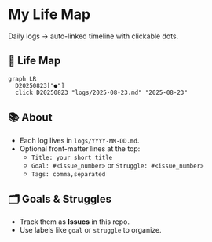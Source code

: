 # My Life Map

Daily logs → auto-linked timeline with clickable dots.

## 📍 Life Map

<!-- LIFE_MAP_START -->
```mermaid
graph LR
  D20250823["●"]
  click D20250823 "logs/2025-08-23.md" "2025-08-23"
```
<!-- LIFE_MAP_END -->

## 📚 About
- Each log lives in `logs/YYYY-MM-DD.md`.
- Optional front-matter lines at the top:
  - `Title: your short title`
  - `Goal: #<issue_number>` or `Struggle: #<issue_number>`
  - `Tags: comma,separated`

## 🗂️ Goals & Struggles
- Track them as **Issues** in this repo.
- Use labels like `goal` or `struggle` to organize.
